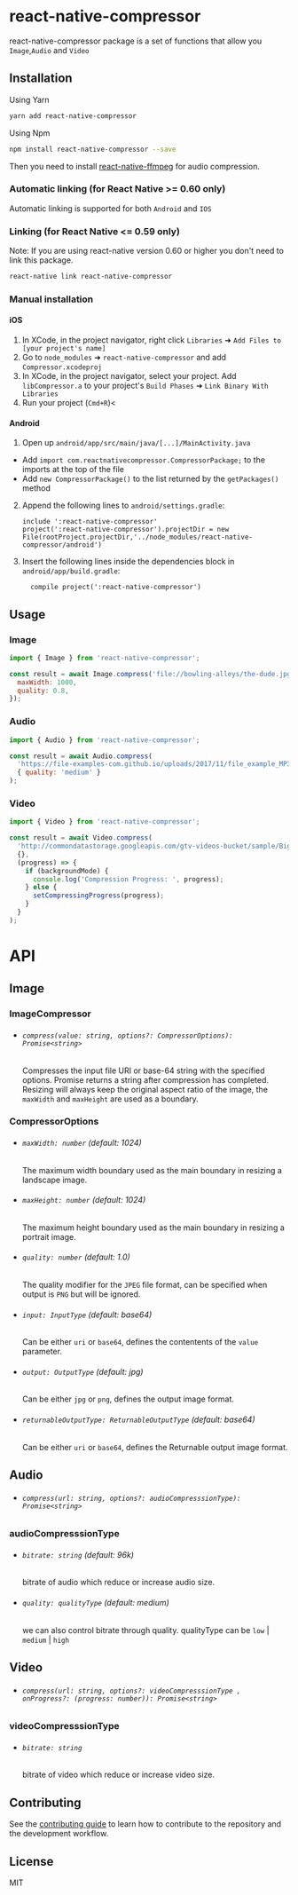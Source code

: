 # react-native-compressor

react-native-compressor package is a set of functions that allow you `Image`,`Audio` and `Video`

## Installation

Using Yarn

```sh
yarn add react-native-compressor
```

Using Npm

```sh
npm install react-native-compressor --save
```

Then you need to install [react-native-ffmpeg](https://github.com/tanersener/react-native-ffmpeg) for audio compression.

### Automatic linking (for React Native >= 0.60 only)

Automatic linking is supported for both `Android` and `IOS`

### Linking (for React Native <= 0.59 only)

Note: If you are using react-native version 0.60 or higher you don't need to link this package.

```sh
react-native link react-native-compressor
```

### Manual installation

#### iOS

1. In XCode, in the project navigator, right click `Libraries` ➜ `Add Files to [your project's name]`
2. Go to `node_modules` ➜ `react-native-compressor` and add `Compressor.xcodeproj`
3. In XCode, in the project navigator, select your project. Add `libCompressor.a` to your project's `Build Phases` ➜ `Link Binary With Libraries`
4. Run your project (`Cmd+R`)<

#### Android

1. Open up `android/app/src/main/java/[...]/MainActivity.java`

- Add `import com.reactnativecompressor.CompressorPackage;` to the imports at the top of the file
- Add `new CompressorPackage()` to the list returned by the `getPackages()` method

2. Append the following lines to `android/settings.gradle`:
   ```
   include ':react-native-compressor'
   project(':react-native-compressor').projectDir = new File(rootProject.projectDir,'../node_modules/react-native-compressor/android')
   ```
3. Insert the following lines inside the dependencies block in `android/app/build.gradle`:
   ```
     compile project(':react-native-compressor')
   ```

## Usage

### Image

```js
import { Image } from 'react-native-compressor';

const result = await Image.compress('file://bowling-alleys/the-dude.jpg', {
  maxWidth: 1000,
  quality: 0.8,
});
```

### Audio

```js
import { Audio } from 'react-native-compressor';

const result = await Audio.compress(
  'https://file-examples-com.github.io/uploads/2017/11/file_example_MP3_2MG.mp3',
  { quality: 'medium' }
);
```

### Video

```js
import { Video } from 'react-native-compressor';

const result = await Video.compress(
  'http://commondatastorage.googleapis.com/gtv-videos-bucket/sample/BigBuckBunny.mp4',
  {},
  (progress) => {
    if (backgroundMode) {
      console.log('Compression Progress: ', progress);
    } else {
      setCompressingProgress(progress);
    }
  }
);
```

# API

## Image

### ImageCompressor

- ###### `compress(value: string, options?: CompressorOptions): Promise<string>`

  Compresses the input file URI or base-64 string with the specified options. Promise returns a string after compression has completed. Resizing will always keep the original aspect ratio of the image, the `maxWidth` and `maxHeight` are used as a boundary.

### CompressorOptions

- ###### `maxWidth: number` (default: 1024)

  The maximum width boundary used as the main boundary in resizing a landscape image.

- ###### `maxHeight: number` (default: 1024)

  The maximum height boundary used as the main boundary in resizing a portrait image.

- ###### `quality: number` (default: 1.0)

  The quality modifier for the `JPEG` file format, can be specified when output is `PNG` but will be ignored.

- ###### `input: InputType` (default: base64)

  Can be either `uri` or `base64`, defines the contentents of the `value` parameter.

- ###### `output: OutputType` (default: jpg)

  Can be either `jpg` or `png`, defines the output image format.

- ###### `returnableOutputType: ReturnableOutputType` (default: base64)
  Can be either `uri` or `base64`, defines the Returnable output image format.

## Audio

- ###### `compress(url: string, options?: audioCompresssionType): Promise<string>`

### audioCompresssionType

- ###### `bitrate: string` (default: 96k)

  bitrate of audio which reduce or increase audio size.

- ###### `quality: qualityType` (default: medium)
  we can also control bitrate through quality. qualityType can be `low` | `medium` | `high`

## Video

- ###### `compress(url: string, options?: videoCompresssionType , onProgress?: (progress: number)): Promise<string>`

### videoCompresssionType

- ###### `bitrate: string`
  bitrate of video which reduce or increase video size.

## Contributing

See the [contributing guide](CONTRIBUTING.md) to learn how to contribute to the repository and the development workflow.

## License

MIT
